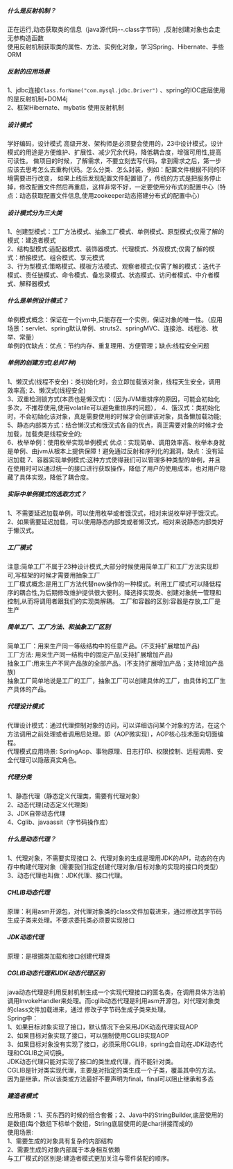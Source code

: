 ##### 什么是反射机制？
正在运行,动态获取类的信息（java源代码--.class字节码）,反射创建对象也会走无参构造函数    
使用反射机制获取类的属性、方法、实例化对象，学习Spring、Hibernate、手些ORM    
##### 反射的应用场景
1、jdbc连接`Class.forName("com.mysql.jdbc.Driver")`  、spring的IOC底层使用的是反射机制+DOM4j    
2、框架Hibernate、mybatis 使用反射机制   
##### 设计模式
学好编码，设计模式 高级开发、架构师是必须要会使用的，23中设计模式，设计模式的用途是方便维护、扩展性、减少冗余代码，降低耦合度，增强可用性,提高可读性。
做项目的时候，了解需求，不要立刻去写代码，拿到需求之后，第一步应该去思考怎么去重构代码。怎么分类、怎么封装，例如：配置文件根据不同的环境需要进行改变，
如果上线后发现配置文件配置错了，传统的方式是把服务停止掉，修改配置文件然后再重启，这样非常不好，一定要使用分布式的配置中心（特点：动态获取配置文件信息,使用zookeeper动态搭建分布式的配置中心）
##### 设计模式分为三大类
1、创建型模式：工厂方法模式、抽象工厂模式、单例模式、原型模式;仅需了解的模式：建造者模式        
2、结构型模式:适配器模式、装饰器模式、代理模式、外观模式;仅需了解的模式：桥接模式、组合模式、享元模式      
3、行为型模式:策略模式、模板方法模式、观察者模式;仅需了解的模式：迭代子模式、责任链模式、命令模式、备忘录模式、状态模式、访问者模式、中介者模式、解释器模式
##### 什么是单例设计模式？
单例模式概念：保证在一个jvm中,只能存在一个实例，保证对象的唯一性。（应用场景：servlet、spring默认单例、struts2、springMVC、连接池、线程池、枚举、常量）    
单例的优缺点：优点：节约内存、重复理用、方便管理；缺点:线程安全问题    
##### 单例的创建方式(总共7种)
1、懒汉式(线程不安全)：类初始化时，会立即加载该对象，线程天生安全，调用效率高;
2、懒汉式(线程安全)    
3、双重检测锁方式(本质也是懒汉式)：（因为JVM重排序的原因，可能会初始化多次，不推荐使用,使用volatile可以避免重排序的问题）， 
4、饿汉式：类初始化时，不会初始化该对象，真是需要使用的时候才会创建该对象，具备懒加载功能;   
5、静态内部类方式：结合懒汉式和饿汉式各自的优点，真正需要对象的时候才会加载，加载类是线程安全的;    
6、枚举单例：使用枚举实现单例模式 优点：实现简单、调用效率高、枚举本身就是单例、由jvm从根本上提供保障！避免通过反射和序列化的漏洞，缺点：没有延迟加载
7、容器实现单例模式:这种方式使得我们可以管理多种类型的单例，并且在使用时可以通过统一的接口进行获取操作，降低了用户的使用成本，也对用户隐藏了具体实现，降低了耦合度。  
##### 实际中单例模式的选取方式？
1、不需要延迟加载单例，可以使用枚举或者饿汉式，相对来说枚举好于饿汉式。     
2、如果需要延迟加载，可以使用静态内部类或者懒汉式，相对来说静态内部类好于懒汉式。
##### 工厂模式
注意:简单工厂不属于23种设计模式,大部分时候使用简单工厂和工厂方法实现即可,写框架的时候才需要用抽象工厂   
工厂模式概念:是用工厂方法代替new操作的一种模式。利用工厂模式可以降低程序的耦合性,为后期修改维护提供很大便利。降选择实现类、创建对象统一管理和控制,从而将调用者跟我们的实现类解耦。
工厂和容器的区别:容器是存放,工厂是生产  
##### 简单工厂、工厂方法、和抽象工厂区别
简单工厂：用来生产同一等级结构中的任意产品。(不支持扩展增加产品)     
工厂方法: 用来生产同一结构中的固定产品(支持扩展增加产品)     
抽象工厂:用来生产不同产品族的全部产品。(不支持扩展增加产品；支持增加产品族)     
抽象工厂简单地说是工厂的工厂，抽象工厂可以创建具体的工厂，由具体的工厂生产具体的产品。   
##### 代理设计模式
代理设计模式：通过代理控制对象的访问，可以详细访问某个对象的方法，在这个方法调用之前处理或者调用后处理。即（AOP微实现），AOP核心技术面向切面编程。    
代理模式应用场景: SpringAop、事物原理、日志打印、权限控制、远程调用、安全代理可以隐蔽真实角色。   
##### 代理分类
1、静态代理（静态定义代理类，需要有代理对象）    
2、动态代理(动态定义代理类)  
3、JDK自带动态代理    
4、Cglib、javaassit（字节码操作库）   
##### 什么是动态代理？
1、代理对象，不需要实现接口
2、代理对象的生成是理用JDK的API，动态的在内存中构建代理对象（需要我们指定创建代理对象/目标对象的实现的接口的类型）     
3、动态代理也叫做：JDK代理、接口代理。    
##### CHLIB动态代理
原理：利用asm开源包，对代理对象类的class文件加载进来，通过修改其字节码生成子类来处理。不要求委托类必须要实现接口   
##### JDK动态代理
原理：是根据类加载和接口创建代理类
##### CGLIB动态代理和JDK动态代理区别
java动态代理是利用反射机制生成一个实现代理接口的匿名类，在调用具体方法前调用InvokeHandler来处理。而cglib动态代理是利用asm开源包，对代理对象类的class文件加载进来，通过
修改子字节码生成子类来处理。  
Spring中：   
1、如果目标对象实现了接口，默认情况下会采用JDK动态代理实现AOP   
2、如果目标对象实现了接口，可以强制使用CGLIB实现AOP     
3、如果目标对象没有实现了接口，必须采用CGLIB，spring会自动在JDK动态代理和CGLIB之间切换。   
JDK动态代理只能对实现了接口的类生成代理，而不能针对类。   
CGLIB是针对类实现代理，主要是对指定的类生成一个子类，覆盖其中的方法。    
因为是继承，所以该类或方法最好不要声明为final，final可以阻止继承和多态  
##### 建造者模式
应用场景：1、买东西的时候的组合套餐；2、Java中的StringBuilder,底层使用的是数组(每个数组下标单个数组，String底层使用的是char拼接而成的)    
使用场景:    
1、需要生成的对象具有复杂的内部结构    
2、需要生成的对象内部属于本身相互依赖  
与工厂模式的区别是:建造者模式更加关注与零件装配的顺序。 






